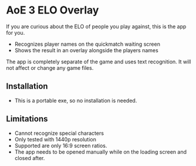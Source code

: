 # AoE 3 ELO Overlay

If you are curious about the ELO of people you play against, this is the app for you.

- Recognizes player names on the quickmatch waiting screen 
- Shows the result in an overlay alongside the players names

The app is completely separate of the game and uses text recognition. It will not affect or change any game files.

## Installation
* This is a portable exe, so no installation is needed.

## Limitations
* Cannot recognize special characters
* Only tested with 1440p resolution
* Supported are only 16:9 screen ratios.
* The app needs to be opened manually while on the loading screen and closed after.


